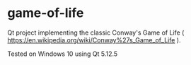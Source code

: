 # game-of-life

Qt project implementing the classic Conway's Game of Life ( https://en.wikipedia.org/wiki/Conway%27s_Game_of_Life ).

Tested on Windows 10 using Qt 5.12.5
